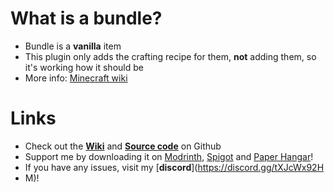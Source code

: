 # What is a bundle?

- Bundle is a **vanilla** item
- This plugin only adds the crafting recipe for them, **not** adding them, so it's working how it should be
- More info: [Minecraft wiki](https://minecraft.fandom.com/wiki/Bundle)

# Links

- Check out the [**Wiki**](https://github.com/GreeFoxTheDev/Bundles/wiki) and [**Source code**](https://github.com/GreeFoxTheDev/Bundles) on Github
- Support me by downloading it on [Modrinth](https://modrinth.com/plugin/bundles), [Spigot](https://www.spigotmc.org/resources/bundles.109783/) and [Paper Hangar](https://hangar.papermc.io/GreeFox/Bundles)!
- If you have any issues, visit my [**discord**](https://discord.gg/tXJcWx92H
- M)!
